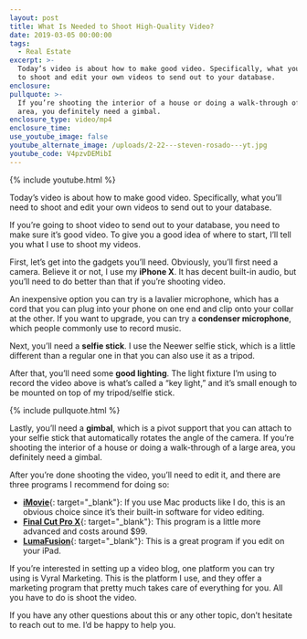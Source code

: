 ```yaml
---
layout: post
title: What Is Needed to Shoot High-Quality Video?
date: 2019-03-05 00:00:00
tags:
  - Real Estate
excerpt: >-
  Today’s video is about how to make good video. Specifically, what you’ll need
  to shoot and edit your own videos to send out to your database.
enclosure:
pullquote: >-
  If you’re shooting the interior of a house or doing a walk-through of a large
  area, you definitely need a gimbal.
enclosure_type: video/mp4
enclosure_time:
use_youtube_image: false
youtube_alternate_image: /uploads/2-22---steven-rosado---yt.jpg
youtube_code: V4pzvDEMibI
---
```


{% include youtube.html %}

Today’s video is about how to make good video. Specifically, what you’ll need to shoot and edit your own videos to send out to your database.

If you’re going to shoot video to send out to your database, you need to make sure it’s good video. To give you a good idea of where to start, I’ll tell you what I use to shoot my videos.

First, let’s get into the gadgets you’ll need. Obviously, you’ll first need a camera. Believe it or not, I use my **iPhone X**. It has decent built-in audio, but you’ll need to do better than that if you’re shooting video.

An inexpensive option you can try is a lavalier microphone, which has a cord that you can plug into your phone on one end and clip onto your collar at the other. If you want to upgrade, you can try a **condenser microphone**, which people commonly use to record music.

Next, you’ll need a **selfie stick**. I use the Neewer selfie stick, which is a little different than a regular one in that you can also use it as a tripod.

After that, you’ll need some **good lighting**. The light fixture I’m using to record the video above is what’s called a “key light,” and it’s small enough to be mounted on top of my tripod/selfie stick.

{% include pullquote.html %}

Lastly, you’ll need a **gimbal**, which is a pivot support that you can attach to your selfie stick that automatically rotates the angle of the camera. If you’re shooting the interior of a house or doing a walk-through of a large area, you definitely need a gimbal.

After you’re done shooting the video, you’ll need to edit it, and there are three programs I recommend for doing so:

* [**iMovie**](https://www.apple.com/imovie/){: target="_blank"}: If you use Mac products like I do, this is an obvious choice since it’s their built-in software for video editing.
* [**Final Cut Pro X**](https://www.apple.com/final-cut-pro/){: target="_blank"}: This program is a little more advanced and costs around $99.
* [**LumaFusion**](https://itunes.apple.com/us/app/lumafusion/id1062022008?mt=8){: target="_blank"}: This is a great program if you edit on your iPad.

If you’re interested in setting up a video blog, one platform you can try using is Vyral Marketing. This is the platform I use, and they offer a marketing program that pretty much takes care of everything for you. All you have to do is shoot the video.

If you have any other questions about this or any other topic, don’t hesitate to reach out to me. I’d be happy to help you.